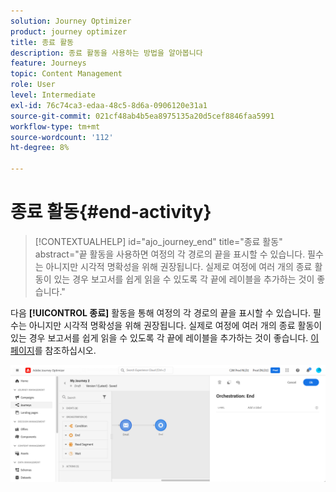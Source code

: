 ```yaml
---
solution: Journey Optimizer
product: journey optimizer
title: 종료 활동
description: 종료 활동을 사용하는 방법을 알아봅니다
feature: Journeys
topic: Content Management
role: User
level: Intermediate
exl-id: 76c74ca3-edaa-48c5-8d6a-0906120e31a1
source-git-commit: 021cf48ab4b5ea8975135a20d5cef8846faa5991
workflow-type: tm+mt
source-wordcount: '112'
ht-degree: 8%

---
```


# 종료 활동{#end-activity}

>[!CONTEXTUALHELP]
>id="ajo_journey_end"
>title="종료 활동"
>abstract="끝 활동을 사용하면 여정의 각 경로의 끝을 표시할 수 있습니다. 필수는 아니지만 시각적 명확성을 위해 권장됩니다. 실제로 여정에 여러 개의 종료 활동이 있는 경우 보고서를 쉽게 읽을 수 있도록 각 끝에 레이블을 추가하는 것이 좋습니다."

다음 **[!UICONTROL 종료]** 활동을 통해 여정의 각 경로의 끝을 표시할 수 있습니다. 필수는 아니지만 시각적 명확성을 위해 권장됩니다. 실제로 여정에 여러 개의 종료 활동이 있는 경우 보고서를 쉽게 읽을 수 있도록 각 끝에 레이블을 추가하는 것이 좋습니다. [이 페이지](../reports/live-report.md)를 참조하십시오.

![](assets/journey54.png)
